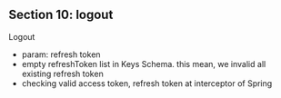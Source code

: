 ## Section 10: logout

Logout
- param: refresh token
- empty refreshToken list in Keys Schema. this mean, we invalid all existing refresh token 
- checking valid access token, refresh token at interceptor of Spring 